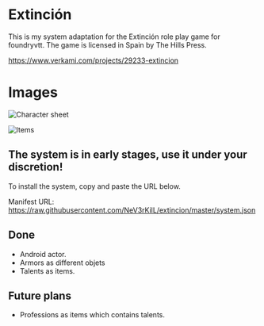 # Extinción
This is my system adaptation for the Extinción role play game for foundryvtt. The game is licensed in Spain by The Hills Press.

https://www.verkami.com/projects/29233-extincion



# Images
![Character sheet](https://github.com/NeV3rKilL/extincion/blob/master/1161-1199-max.png)

![Items](https://github.com/NeV3rKilL/extincion/blob/master/1046-802-max.png)

## The system is in early stages, use it under your discretion!

To install the system, copy and paste the URL below.

Manifest URL: https://raw.githubusercontent.com/NeV3rKilL/extincion/master/system.json

## Done
- Android actor.
- Armors as different objets
- Talents as items.

## Future plans
- Professions as items which contains talents.
